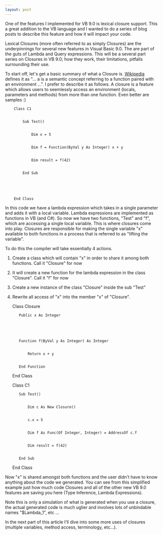 ```yaml
---
layout: post
---
```

One of the features I implemented for VB 9.0 is lexical closure support.  This
a great addition to the VB language and I wanted to do a series of blog posts
to describe this feature and how it will impact your code.

Lexical Closures (more often referred to as simply Closures) are the
underpinnings for several new features in Visual Basic 9.0.  The are part of
the guts of Lambda and Query expressions.  This will be a several part series
on Closures in VB 9.0; how they work, their limitations, pitfalls surrounding
their use.

To start off, let's get a basic summary of what a Closure is.
[Wikipedia](http://en.wikipedia.org/wiki/Closure_%28computer_science%29)
defines it as "... a  is a semantic concept referring to a function paired
with an environment ...".  I prefer to describe it as follows.  A closure is a
feature which allows users to seemlessly access an environment (locals,
parameters and methods) from more than one function.  Even better are samples
:)

    
    
        Class C1


            Sub Test()


                Dim x = 5


                Dim f = Function(ByVal y As Integer) x + y


                Dim result = f(42)


            End Sub


    


        End Class

In this code we have a lambda expression which takes in a single parameter and
adds it with a local variable.  Lambda expressions are implemented as
functions in VB (and C#).  So now we have two functions, "Test" and "f", which
are accessing a single local variable.  This is where closures come into play.
Closures are responsible for making the single variable "x" available to both
functions in a process that is referred to as "lifting the variable".

To do this the compiler will take essentially 4 actions.

  1. Create a class which will contain "x" in order to share it among both functions.  Call it "Closure" for now 
  2. It will create a new function for the lambda expression in the class "Closure".  Call it "f" for now 
  3. Create a new instance of the class "Closure" inside the sub "Test" 
  4. Rewrite all access of "x" into the member "x" of "Closure".
    
    
        Class Closure


            Public x As Integer


    


            Function f(ByVal y As Integer) As Integer


                Return x + y


            End Function


        End Class


    


        Class C1


            Sub Test()


                Dim c As New Closure()


                c.x = 5


                Dim f As Func(Of Integer, Integer) = AddressOf c.f


                Dim result = f(42)


            End Sub


    


        End Class

Now "x" is shared amongst both functions and the user didn't have to know
anything about the code we generated.  You can see from this simplified
example just how much code Closures and all of the other new VB 9.0 features
are saving you here (Type Inference, Lambda Expressions).

Note this is only a simulation of what is generated when you use a closure,
the actual generated code is much uglier and involves lots of unbindable names
"$Lambda_1", etc ...

In the next part of this article I'll dive into some more uses of closures
(multiple variables, method access,  terminology, etc...).

